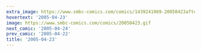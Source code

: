 ```yaml
---
extra_image: https://www.smbc-comics.com/comics/1439241069-20050423after.png
hovertext: '2005-04-23'
image: https://www.smbc-comics.com/comics/20050423.gif
next_comic: '2005-04-24'
prev_comic: '2005-04-22'
title: '2005-04-23'
---
```


